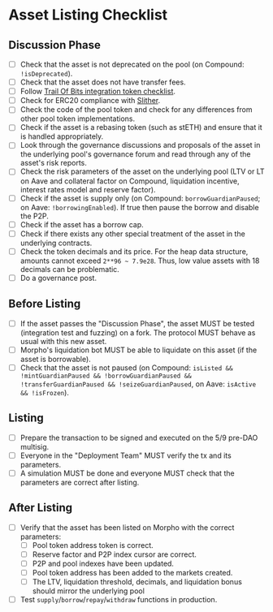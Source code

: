 # Asset Listing Checklist

## Discussion Phase

- [ ] Check that the asset is not deprecated on the pool (on Compound: `!isDeprecated`).
- [ ] Check that the asset does not have transfer fees.
- [ ] Follow [Trail Of Bits integration token checklist](https://github.com/crytic/building-secure-contracts/blob/master/development-guidelines/token_integration.md).
- [ ] Check for ERC20 compliance with [Slither](https://github.com/crytic/slither/wiki/ERC-Conformance).
- [ ] Check the code of the pool token and check for any differences from other pool token implementations.
- [ ] Check if the asset is a rebasing token (such as stETH) and ensure that it is handled appropriately.
- [ ] Look through the governance discussions and proposals of the asset in the underlying pool's governance forum and read through any of the asset's risk reports.
- [ ] Check the risk parameters of the asset on the underlying pool (LTV or LT on Aave and collateral factor on Compound, liquidation incentive, interest rates model and reserve factor).
- [ ] Check if the asset is supply only (on Compound: `borrowGuardianPaused`; on Aave: `!borrowingEnabled`). If true then pause the borrow and disable the P2P.
- [ ] Check if the asset has a borrow cap.
- [ ] Check if there exists any other special treatment of the asset in the underlying contracts.
- [ ] Check the token decimals and its price. For the heap data structure, amounts cannot exceed `2**96 ~ 7.9e28`. Thus, low value assets with 18 decimals can be problematic.
- [ ] Do a governance post.

## Before Listing

- [ ] If the asset passes the "Discussion Phase", the asset MUST be tested (integration test and fuzzing) on a fork. The protocol MUST behave as usual with this new asset.
- [ ] Morpho's liquidation bot MUST be able to liquidate on this asset (if the asset is borrowable).
- [ ] Check that the asset is not paused (on Compound: `isListed && !mintGuardianPaused && !borrowGuardianPaused && !transferGuardianPaused && !seizeGuardianPaused`, on Aave: `isActive && !isFrozen`).

## Listing

- [ ] Prepare the transaction to be signed and executed on the 5/9 pre-DAO multisig.
- [ ] Everyone in the "Deployment Team" MUST verify the tx and its parameters.
- [ ] A simulation MUST be done and everyone MUST check that the parameters are correct after listing.

## After Listing

- [ ] Verify that the asset has been listed on Morpho with the correct parameters:
  - [ ] Pool token address token is correct.
  - [ ] Reserve factor and P2P index cursor are correct.
  - [ ] P2P and pool indexes have been updated.
  - [ ] Pool token address has been added to the markets created.
  - [ ] The LTV, liquidation threshold, decimals, and liquidation bonus should mirror the underlying pool
- [ ] Test `supply`/`borrow`/`repay`/`withdraw` functions in production.
